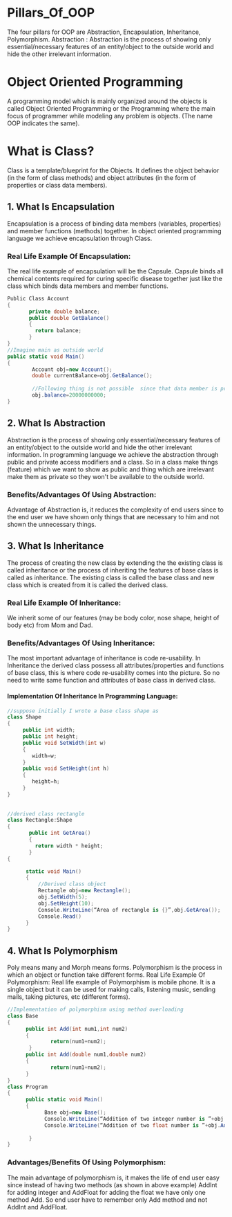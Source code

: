 # Pillars_Of_OOP
The four pillars for OOP are Abstraction, Encapsulation, Inheritance, Polymorphism. Abstraction : Abstraction is the process of showing only essential/necessary features of an entity/object to the outside world and hide the other irrelevant information.

# Object Oriented Programming
A programming model which is mainly organized around the objects is called Object Oriented Programming or the Programming where the main focus of programmer while modeling any problem is objects. (The name OOP indicates the same).

# What is Class?
Class is a template/blueprint for the Objects. It defines the object behavior (in the form of class methods) and object attributes (in the form of properties or class data members).

## 1. What Is Encapsulation
Encapsulation is a process of binding data members (variables, properties) and member functions (methods) together. In object oriented programming language we achieve encapsulation through Class.

### Real Life Example Of Encapsulation:
The real life example of encapsulation will be the Capsule. Capsule binds all chemical contents required for curing specific disease together just like the class which binds data members and member functions.

```c#
Public Class Account  
{  
       private double balance;  
       public double GetBalance()  
       {  
         return balance;  
       }  
}  
//Imagine main as outside world  
public static void Main()  
{  
        Account obj=new Account();  
        double currentBalance=obj.GetBalance();  
   
        //Following thing is not possible  since that data member is private   
        obj.balance=20000000000;  
}
```

## 2. What Is Abstraction
Abstraction is the process of showing only essential/necessary features of an entity/object to the outside world and hide the other irrelevant information.
In programming language we achieve the abstraction through public and private access modifiers and a class. So in a class make things (feature) which we want to show as public and thing which are irrelevant make them as private so they won't be available to the outside world.

### Benefits/Advantages Of Using Abstraction:
Advantage of Abstraction is, it reduces the complexity of end users since to the end user we have shown only things that are necessary to him and not shown the unnecessary things.

## 3. What Is Inheritance
The process of creating the new class by extending the the existing class is called inheritance or the process of inheriting the features of base class is called as inheritance.
The existing class is called the base class and new class which is created from it is called the derived class.

### Real Life Example Of Inheritance:
We inherit some of our features (may be body color, nose shape, height of body etc) from Mom and Dad.

### Benefits/Advantages Of Using Inheritance:
The most important advantage of inheritance is code re-usability. In Inheritance the derived class possess all attributes/properties and functions of base class, this is where code re-usability comes into the picture. So no need to write same function and attributes of base class in derived class.

#### Implementation Of Inheritance In Programming Language:

```c#
//suppose initially I wrote a base class shape as   
class Shape  
{  
     public int width;  
     public int height;  
     public void SetWidth(int w)  
     {  
        width=w;  
     }  
     public void SetHeight(int h)  
     {  
        height=h;  
     }  
}  
  
  
//derived class rectangle  
class Rectangle:Shape  
{  
       public int GetArea()  
       {  
         return width * height;  
       } 
{
```
```c#
      static void Main()  
      {  
          //Derived class object  
          Rectangle obj=new Rectangle();  
          obj.SetWidth(5);  
          obj.SetHeight(10);  
          Console.WriteLine(“Area of rectangle is {}”,obj.GetArea());  
          Console.Read()  
      }  
}  
```
## 4. What Is Polymorphism
Poly means many and Morph means forms. Polymorphism is the process in which an object or function take different forms.
Real Life Example Of Polymorphism:
Real life example of Polymorphism is mobile phone. It is a single object but it can be used for making calls, listening music, sending mails, taking pictures, etc (different forms).

```c#
//Implementation of polymorphism using method overloading  
class Base  
{  
      public int Add(int num1,int num2)  
      {  
              return(num1+num2);  
       }  
      public int Add(double num1,double num2)  
      {  
              return(num1+num2);  
      }   
}  
class Program  
{  
      public static void Main()  
      {  
            Base obj=new Base();  
            Console.WriteLine(“Addition of two integer number is ”+obj.Add(4,5));  
            Console.WriteLine(“Addition of two float number is ”+obj.Add(6.78,5.23));  
    
       }  
}  
```

### Advantages/Benefits Of Using Polymorphism:
The main advantage of polymorphism is, it makes the life of end user easy since instead of having two methods (as shown in above example) AddInt for adding integer and AddFloat for adding the float we have only one method Add. So end user have to remember only Add method and not AddInt and AddFloat.
